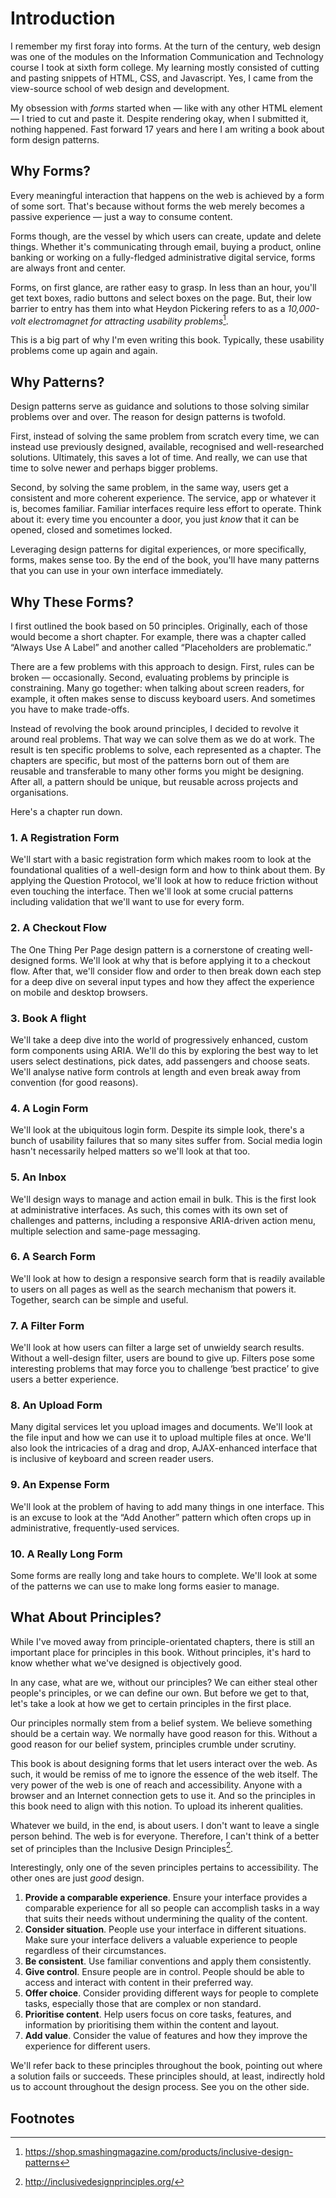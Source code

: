 # Introduction

I remember my first foray into forms. At the turn of the century, web design was one of the modules on the Information Communication and Technology course I took at sixth form college. My learning mostly consisted of cutting and pasting snippets of HTML, CSS, and Javascript. Yes, I came from the view-source school of web design and development.

My obsession with *forms* started when — like with any other HTML element — I tried to cut and paste it. Despite rendering okay, when I submitted it, nothing happened. Fast forward 17 years and here I am writing a book about form design patterns.

## Why Forms?

Every meaningful interaction that happens on the web is achieved by a form of some sort. That's because without forms the web merely becomes a passive experience — just a way to consume content. 

Forms though, are the vessel by which users can create, update and delete things. Whether it's communicating through email, buying a product, online banking or working on a fully-fledged administrative digital service, forms are always front and center.

Forms, on first glance, are rather easy to grasp. In less than an hour, you'll get text boxes, radio buttons and select boxes on the page. But, their low barrier to entry has them into what Heydon Pickering refers to as a *10,000-volt electromagnet for attracting usability problems*[^1].

This is a big part of why I'm even writing this book. Typically, these usability problems come up again and again.

## Why Patterns?

Design patterns serve as guidance and solutions to those solving similar problems over and over. The reason for design patterns is twofold.

First, instead of solving the same problem from scratch every time, we can instead use previously designed, available, recognised and well-researched solutions. Ultimately, this saves a lot of time. And really, we can use that time to solve newer and perhaps bigger problems.

Second, by solving the same problem, in the same way, users get a consistent and more coherent experience. The service, app or whatever it is, becomes familiar. Familiar interfaces require less effort to operate. Think about it: every time you encounter a door, you just *know* that it can be opened, closed and sometimes locked.

Leveraging design patterns for digital experiences, or more specifically, forms, makes sense too. By the end of the book, you'll have many patterns that you can use in your own interface immediately.

## Why These Forms?

I first outlined the book based on 50 principles. Originally, each of those would become a short chapter. For example, there was a chapter called “Always Use A Label” and another called “Placeholders are problematic.”

There are a few problems with this approach to design. First, rules can be broken — occasionally. Second, evaluating problems by principle is constraining. Many go together: when talking about screen readers, for example, it often makes sense to discuss keyboard users. And sometimes you have to make trade-offs.

Instead of revolving the book around principles, I decided to revolve it around real problems. That way we can solve them as we do at work. The result is ten specific problems to solve, each represented as a chapter. The chapters are specific, but most of the patterns born out of them are reusable and transferable to many other forms you might be designing. After all, a pattern should be unique, but reusable across projects and organisations.

Here's a chapter run down.

### 1. A Registration Form

We'll start with a basic registration form which makes room to look at the foundational qualities of a well-design form and how to think about them. By applying the Question Protocol, we'll look at how to reduce friction without even touching the interface. Then we'll look at some crucial patterns including validation that we'll want to use for every form.

### 2. A Checkout Flow

The One Thing Per Page design pattern is a cornerstone of creating well-designed forms. We'll look at why that is before applying it to a checkout flow. After that, we'll consider flow and order to then break down each step for a deep dive on several input types and how they affect the experience on mobile and desktop browsers.

### 3. Book A flight

We'll take a deep dive into the world of progressively enhanced, custom form components using ARIA. We'll do this by exploring the best way to let users select destinations, pick dates, add passengers and choose seats. We'll analyse native form controls at length and even break away from convention (for good reasons).

### 4. A Login Form

We'll look at the ubiquitous login form. Despite its simple look, there's a bunch of usability failures that so many sites suffer from. Social media login hasn't necessarily helped matters so we'll look at that too.

### 5. An Inbox

We'll design ways to manage and action email in bulk. This is the first look at administrative interfaces. As such, this comes with its own set of challenges and patterns, including a responsive ARIA-driven action menu, multiple selection and same-page messaging.

### 6. A Search Form

We'll look at how to design a responsive search form that is readily available to users on all pages as well as the search mechanism that powers it. Together, search can be simple and useful.

### 7. A Filter Form

We'll look at how users can filter a large set of unwieldy search results. Without a well-design filter, users are bound to give up. Filters pose some interesting problems that may force you to challenge ‘best practice’ to give users a better experience.

### 8. An Upload Form

Many digital services let you upload images and documents. We'll look at the file input and how we can use it to upload multiple files at once. We'll also look the intricacies of a drag and drop, AJAX-enhanced interface that is inclusive of keyboard and screen reader users.

### 9. An Expense Form

We'll look at the problem of having to add many things in one interface. This is an excuse to look at the “Add Another” pattern which often crops up in administrative, frequently-used services.

### 10. A Really Long Form

Some forms are really long and take hours to complete. We'll look at some of the patterns we can use to make long forms easier to manage.

## What About Principles?

While I've moved away from principle-orientated chapters, there is still an important place for principles in this book. Without principles, it's hard to know whether what we've designed is objectively good. 

In any case, what are we, without our principles? We can either steal other people's principles, or we can define our own. But before we get to that, let's take a look at how we get to certain principles in the first place.

Our principles normally stem from a belief system. We believe something should be a certain way. We normally have good reason for this. Without a good reason for our belief system, principles crumble under scrutiny.

This book is about designing forms that let users interact over the web. As such, it would be remiss of me to ignore the essence of the web itself. The very power of the web is one of reach and accessibility. Anyone with a browser and an Internet connection gets to use it. And so the principles in this book need to align with this notion. To upload its inherent qualities.

Whatever we build, in the end, is about users. I don't want to leave a single person behind. The web is for everyone. Therefore, I can't think of a better set of principles than the Inclusive Design Principles[^2]. 

Interestingly, only one of the seven principles pertains to accessibility. The other ones are just *good* design.

1. **Provide a comparable experience**. Ensure your interface provides a comparable experience for all so people can accomplish tasks in a way that suits their needs without undermining the quality of the content.
2. **Consider situation**. People use your interface in different situations. Make sure your interface delivers a valuable experience to people regardless of their circumstances.
3. **Be consistent**. Use familiar conventions and apply them consistently.
4. **Give control**. Ensure people are in control. People should be able to access and interact with content in their preferred way.
5. **Offer choice**. Consider providing different ways for people to complete tasks, especially those that are complex or non standard.
6. **Prioritise content**. Help users focus on core tasks, features, and information by prioritising them within the content and layout.
7. **Add value**. Consider the value of features and how they improve the experience for different users.

We'll refer back to these principles throughout the book, pointing out where a solution fails or succeeds. These principles should, at least, indirectly hold us to account throughout the design process. See you on the other side.

## Footnotes

[^1]: https://shop.smashingmagazine.com/products/inclusive-design-patterns
[^2]: http://inclusivedesignprinciples.org/
